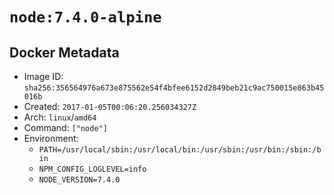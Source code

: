 # `node:7.4.0-alpine`

## Docker Metadata

- Image ID: `sha256:356564976a673e875562e54f4bfee6152d2849beb21c9ac750015e863b45016b`
- Created: `2017-01-05T00:06:20.256034327Z`
- Arch: `linux`/`amd64`
- Command: `["node"]`
- Environment:
  - `PATH=/usr/local/sbin:/usr/local/bin:/usr/sbin:/usr/bin:/sbin:/bin`
  - `NPM_CONFIG_LOGLEVEL=info`
  - `NODE_VERSION=7.4.0`
